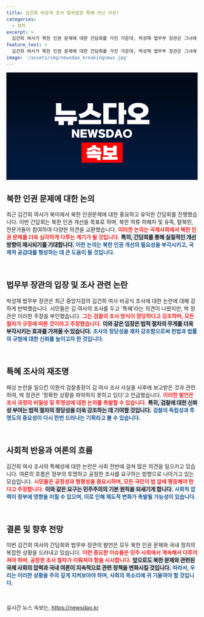 ```yaml
---
title: 김건희 비공개 조사 법무장관 특혜 아닌 이유!
categories:
  - 정치
excerpt: >
  김건희 여사가 북한 인권 문제에 대한 간담회를 가진 가운데, 박성재 법무부 장관은 그녀에 대한 검찰 조사가 특혜가 아니라고 강력 반박했습니다. 진실을 알기 위한 이견이 팽팽한 지금, 그 배경을 파헤쳐 보세요!
feature_text: >
  김건희 여사가 북한 인권 문제에 대한 간담회를 가진 가운데, 박성재 법무부 장관은 그녀에 대한 검찰 조사가 특혜가 아니라고 강력 반박했습니다. 진실을 알기 위한 이견이 팽팽한 지금, 그 배경을 파헤쳐 보세요!
image: '/assets/img/newsdao_breakingnews.jpg'
---
```


<p><img src="/assets/img/newsdao_breakingnews.jpg" alt="flaretime 속보" /></p>

<h2 data-ke-size="size26">북한 인권 문제에 대한 논의</h2>

<p data-ke-size="size16">최근 김건희 여사가 북미에서 북한 인권문제에 대한 중요하고 유익한 간담회를 진행했습니다. 이번 간담회는 북한 인권 개선을 목표로 하며, 북한 억류 피해자 및 유족, 탈북민, 전문가들이 참여하여 다양한 의견을 교환했습니다. <b><span style="color: #ee2323;">이러한 논의는 국제사회에서 북한 인권 문제를 더욱 심각하게 다루는 계기가 될 것입니다.</span></b> <b><span style="background-color: #21538527;">특히, 간담회를 통해 실질적인 개선 방향이 제시되기를 기대합니다.</span></b> <b><span style="color: #1a5490;">이런 논의는 북한 인권 개선의 필요성을 부각시키고, 국제적 공감대를 형성하는 데 큰 도움이 될 것입니다.</span></b></p>

<p data-ke-size="size16">&nbsp;</p>

<h2 data-ke-size="size26">법무부 장관의 입장 및 조사 관련 논란</h2>

<p data-ke-size="size16">박성재 법무부 장관은 최근 중앙지검의 김건희 여사 비공식 조사에 대한 논란에 대해 강하게 반박했습니다. 시민들은 김 여사의 조사를 두고 '특혜'라는 의견이 나왔지만, 박 장관은 이러한 주장을 부인했습니다. <b><span style="color: #ee2323;">그는 검찰의 조사 방식이 정당하다고 강조하며, 모든 절차가 규정에 따른 것이라고 주장했습니다.</span></b> <b><span style="background-color: #21538527;">이와 같은 입장은 법적 절차의 무게를 더욱 부각시키는 효과를 가져올 수 있습니다.</span></b> <b><span style="color: #1a5490;">조사의 정당성을 재차 강조함으로써 헌법과 법률의 규범에 대한 신뢰를 높이고자 한 것입니다.</span></b></p>

<p data-ke-size="size16">&nbsp;</p>

<h2 data-ke-size="size26">특혜 조사의 재조명</h2>

<p data-ke-size="size16">패싱 논란을 일으킨 이원석 검찰총장이 김 여사 조사 사실을 사후에 보고받은 것과 관련하여, 박 장관은 '정확한 상황을 파악하지 못하고 있다'고 언급했습니다. <b><span style="color: #ee2323;">이러한 발언은 조사 과정의 비밀성 및 투명성에 대한 논의를 촉발할 수 있습니다.</span></b> <b><span style="background-color: #21538527;">특히, 검찰에 대한 신뢰성 부여는 법적 절차의 정당성을 더욱 강조하는 데 기여할 것입니다.</span></b> <b><span style="color: #1a5490;">검찰의 독립성과 투명도의 중요성이 다시 한번 드러나는 기회라고 볼 수 있습니다.</span></b></p>

<p data-ke-size="size16">&nbsp;</p>

<h2 data-ke-size="size26">사회적 반응과 여론의 흐름</h2>

<p data-ke-size="size16">김건희 여사 조사의 특혜성에 대한 논란은 사회 전반에 걸쳐 많은 의견을 일으키고 있습니다. 여론의 흐름은 정부의 투명하고 공정한 조사를 요구하는 방향으로 나아가고 있는 모습입니다. <b><span style="color: #ee2323;">시민들은 공정성과 형평성을 중요시하며, 모든 국민이 법 앞에 평등해야 한다고 주장합니다.</span></b> <b><span style="background-color: #21538527;">이와 같은 요구는 민주주의의 기본 원칙을 되새기게 합니다.</span></b> <b><span style="color: #1a5490;">사회적 압력이 정부에 영향을 미칠 수 있으며, 이로 인해 제도적 변화가 촉발될 가능성이 있습니다.</span></b></p>

<p data-ke-size="size16">&nbsp;</p>

<h2 data-ke-size="size26">결론 및 향후 전망</h2>

<p data-ke-size="size16">이번 김건희 여사의 간담회와 법무부 장관의 발언은 모두 북한 인권 문제와 국내 정치의 복잡한 상황을 드러내고 있습니다. <b><span style="color: #ee2323;">이런 중요한 이슈들은 민주 사회에서 계속해서 다루어져야 하며, 공정한 조사 절차가 이뤄져야 함을 시사합니다.</span></b> <b><span style="background-color: #21538527;">앞으로도 북한 문제와 관련된 국제 사회의 압력과 국내 여론이 지속적으로 관련 정책을 변화시킬 것입니다.</span></b> <b><span style="color: #1a5490;">따라서, 우리는 이러한 상황을 주의 깊게 지켜보아야 하며, 사회의 목소리에 귀 기울여야 할 것입니다.</span></b></p>

<p data-ke-size="size16">&nbsp;</p>
실시간 뉴스 속보는, <a href="https://newsdao.kr" rel="dofollow">https://newsdao.kr</a>


